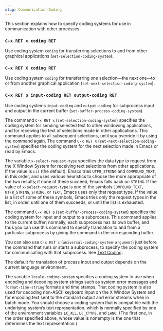 ```yaml
---
slug: Communication-Coding
---
```


This section explains how to specify coding systems for use in communication with other processes.

### `C-x RET x coding RET`

Use coding system `coding` for transferring selections to and from other graphical applications (`set-selection-coding-system`).

### `C-x RET X coding RET`

Use coding system `coding` for transferring *one* selection—the next one—to or from another graphical application (`set-next-selection-coding-system`).

### `C-x RET p input-coding RET output-coding RET`

Use coding systems `input-coding` and `output-coding` for subprocess input and output in the current buffer (`set-buffer-process-coding-system`).

The command `C-x RET x` (`set-selection-coding-system`) specifies the coding system for sending selected text to other windowing applications, and for receiving the text of selections made in other applications. This command applies to all subsequent selections, until you override it by using the command again. The command `C-x RET X` (`set-next-selection-coding-system`) specifies the coding system for the next selection made in Emacs or read by Emacs.

The variable `x-select-request-type` specifies the data type to request from the X Window System for receiving text selections from other applications. If the value is `nil` (the default), Emacs tries `UTF8_STRING` and `COMPOUND_TEXT`, in this order, and uses various heuristics to choose the more appropriate of the two results; if none of these succeed, Emacs falls back on `STRING`. If the value of `x-select-request-type` is one of the symbols `COMPOUND_TEXT`, `UTF8_STRING`, `STRING`, or `TEXT`, Emacs uses only that request type. If the value is a list of some of these symbols, Emacs tries only the request types in the list, in order, until one of them succeeds, or until the list is exhausted.

The command `C-x RET p` (`set-buffer-process-coding-system`) specifies the coding system for input and output to a subprocess. This command applies to the current buffer; normally, each subprocess has its own buffer, and thus you can use this command to specify translation to and from a particular subprocess by giving the command in the corresponding buffer.

You can also use `C-x RET c` (`universal-coding-system-argument`) just before the command that runs or starts a subprocess, to specify the coding system for communicating with that subprocess. See [Text Coding](Text-Coding).

The default for translation of process input and output depends on the current language environment.

The variable `locale-coding-system` specifies a coding system to use when encoding and decoding system strings such as system error messages and `format-time-string` formats and time stamps. That coding system is also used for decoding non-ASCII keyboard input on the X Window System and for encoding text sent to the standard output and error streams when in batch mode. You should choose a coding system that is compatible with the underlying system’s text representation, which is normally specified by one of the environment variables `LC_ALL`, `LC_CTYPE`, and `LANG`. (The first one, in the order specified above, whose value is nonempty is the one that determines the text representation.)
